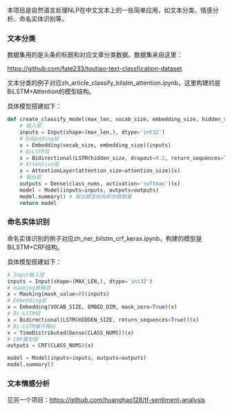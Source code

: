 本项目是自然语言处理NLP在中文文本上的一些简单应用，如文本分类、情感分析、命名实体识别等。

### 文本分类
数据集用的是头条的标题和对应文章分类数据。数据集来自这里：

https://github.com/fate233/toutiao-text-classfication-dataset

文本分类的例子对应zh_article_classify_bilstm_attention.ipynb，这里构建的是BiLSTM+Attention的模型结构。


具体模型搭建如下：
```python
def create_classify_model(max_len, vocab_size, embedding_size, hidden_size, attention_size, class_nums):
	# 输入层
    inputs = Input(shape=(max_len,), dtype='int32')
    # Embedding层
    x = Embedding(vocab_size, embedding_size)(inputs)
    # BiLSTM层
    x = Bidirectional(LSTM(hidden_size, dropout=0.2, return_sequences=True))(x)
    # Attention层
    x = AttentionLayer(attention_size=attention_size)(x)
    # 输出层
    outputs = Dense(class_nums, activation='softmax')(x)
    model = Model(inputs=inputs, outputs=outputs)
    model.summary() # 输出模型结构和参数数量
    return model
```

### 命名实体识别
命名实体识别的例子对应zh_ner_bilstm_crf_keras.ipynb，构建的模型是BiLSTM+CRF结构。

具体模型搭建如下：
```python
# Input输入层
inputs = Input(shape=(MAX_LEN,), dtype='int32')
# masking屏蔽层
x = Masking(mask_value=0)(inputs)
# Embedding层
x = Embedding(VOCAB_SIZE, EMBED_DIM, mask_zero=True)(x)
# Bi-LSTM层
x = Bidirectional(LSTM(HIDDEN_SIZE, return_sequences=True))(x)
# Bi-LSTM展开输出
x = TimeDistributed(Dense(CLASS_NUMS))(x)
# CRF模型层
outputs = CRF(CLASS_NUMS)(x)

model = Model(inputs=inputs, outputs=outputs)
model.summary()
```

### 文本情感分析
见另一个项目：https://github.com/huanghao128/tf-sentiment-analysis
